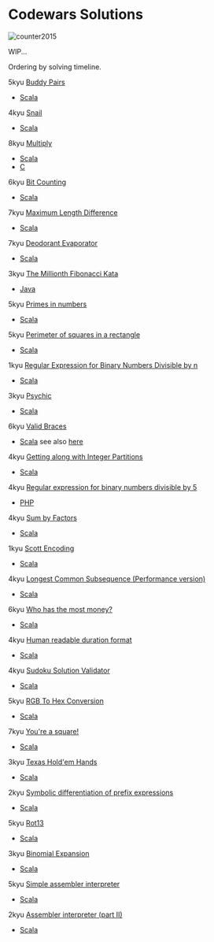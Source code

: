 # Codewars Solutions

![counter2015](https://www.codewars.com/users/counter2015/badges/large)

WIP...

Ordering by solving timeline.

5kyu [Buddy Pairs](https://www.codewars.com/kata/59ccf051dcc4050f7800008f) 
 - [Scala](scala/BuddyPairs.scala)
 
4kyu [Snail](https://www.codewars.com/kata/521c2db8ddc89b9b7a0000c1) 
 - [Scala](scala/Snail.scala)

8kyu [Multiply](https://www.codewars.com/kata/50654ddff44f800200000004) 
 - [Scala](scala/Multiply.scala)
 - [C](c/Multiply.c)
 
6kyu [Bit Counting](https://www.codewars.com/kata/526571aae218b8ee490006f4) 
 - [Scala](scala/BitCounting.scala)
 
7kyu [Maximum Length Difference](https://www.codewars.com/kata/5663f5305102699bad000056) 
 - [Scala](scala/MaximunLengthDifference.scala)
 
7kyu [Deodorant Evaporator](https://www.codewars.com/kata/5506b230a11c0aeab3000c1f) 
 - [Scala](scala/DeodorantEvaporator.scala)
 
3kyu [The Millionth Fibonacci Kata](https://www.codewars.com/kata/53d40c1e2f13e331fc000c26) 
 - [Java](java/Fibonacci.java)
 
5kyu [Primes in numbers](https://www.codewars.com/kata/54d512e62a5e54c96200019e) 
 - [Scala](scala/DeodorantEvaporator.scala)
 
5kyu [Perimeter of squares in a rectangle](https://www.codewars.com/kata/559a28007caad2ac4e000083) 
 - [Scala](scala/SquaresPerimeter.scala)
 
1kyu [Regular Expression for Binary Numbers Divisible by n](https://www.codewars.com/kata/5993c1d917bc97d05d000068) 
 - [Scala](scala/RegualExpressionDivisibleN.scala)
 
3kyu [Psychic](https://www.codewars.com/kata/54bd79a7956834e767001357) 
 - [Scala](scala/Psychic.scala)
 
6kyu [Valid Braces](https://www.codewars.com/kata/5277c8a221e209d3f6000b56) 
 - [Scala](scala/ValidBraces.scala) 
 see also [here](https://github.com/counter2015/LeetCodeScala/blob/master/src/main/scala/algorithms/medium/string/ValidParentheses.scala)
 
4kyu [Getting along with Integer Partitions](https://www.codewars.com/kata/55cf3b567fc0e02b0b00000b) 
 - [Scala](scala/IntPart.scala) 
 
4kyu [Regular expression for binary numbers divisible by 5](https://www.codewars.com/kata/5647c3858d4acbbe550000ad/solutions/php)
 - [PHP](php/Div5.php)
 
4kyu [Sum by Factors](https://www.codewars.com/kata/54d496788776e49e6b00052f/train/scala)
  - [Scala](scala/SumOfDivided.scala)

1kyu [Scott Encoding](https://www.codewars.com/kata/59c132fb70a3b7efd3000024) 
 - [Scala](scala/Scott.scala)
 
4kyu [Longest Common Subsequence (Performance version)](https://www.codewars.com/kata/longest-common-subsequence-performance-version)
 - [Scala](scala/Lcs.scala)
 
6kyu [Who has the most money?](https://www.codewars.com/kata/who-has-the-most-money/)
 - [Scala](scala/StudentsRank.scala)
 
4kyu [Human readable duration format](https://www.codewars.com/kata/52742f58faf5485cae000b9a/)
 - [Scala](scala/HumanTime.scala)

4kyu [Sudoku Solution Validator](https://www.codewars.com/kata/529bf0e9bdf7657179000008)
 - [Scala](scala/Sudoku.scala)
 
5kyu [RGB To Hex Conversion](https://www.codewars.com/kata/513e08acc600c94f01000001/)
 - [Scala](scala/RGB.scala)

7kyu [You're a square!](https://www.codewars.com/kata/54c27a33fb7da0db0100040e)
 - [Scala](scala/RGB.scala)

3kyu [Texas Hold'em Hands](https://www.codewars.com/kata/524c74f855025e2495000262)
 - [Scala](scala/Poker.scala)

2kyu [Symbolic differentiation of prefix expressions](https://www.codewars.com/kata/584daf7215ac503d5a0001ae)
 - [Scala](scala/PrefixDiff.scala)

5kyu [Rot13](https://www.codewars.com/kata/530e15517bc88ac656000716)
 - [Scala](scala/rot13.scala)

3kyu [Binomial Expansion](https://www.codewars.com/kata/540d0fdd3b6532e5c3000b5b)
 - [Scala](scala/BinomialExpansion.scala)

5kyu [Simple assembler interpreter](https://www.codewars.com/kata/58e24788e24ddee28e000053)
 - [Scala](scala/SimpleAssembler.scala)

2kyu [Assembler interpreter (part II)](https://www.codewars.com/kata/58e61f3d8ff24f774400002c)
 - [Scala](scala/AssemblerInterpreter.scala)